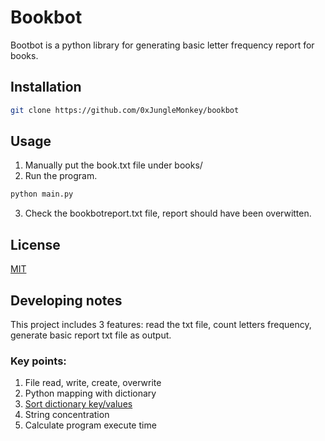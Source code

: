 
# Bookbot
Bootbot is a python library for generating basic letter frequency report for books.

## Installation
```bash
git clone https://github.com/0xJungleMonkey/bookbot
```

## Usage

1. Manually put the book.txt file under books/ 
2. Run the program.
```bash
python main.py
```
3. Check the bookbotreport.txt file, report should have been overwitten.

## License

[MIT](https://choosealicense.com/licenses/mit/)

## Developing notes
This project includes 3 features: read the txt file, count letters frequency, generate basic report txt file as output.
### Key points: 
1. File read, write, create, overwrite
2. Python mapping with dictionary
3. [Sort dictionary key/values](https://www.freecodecamp.org/news/sort-dictionary-by-value-in-python/)
4. String concentration
5. Calculate program execute time

